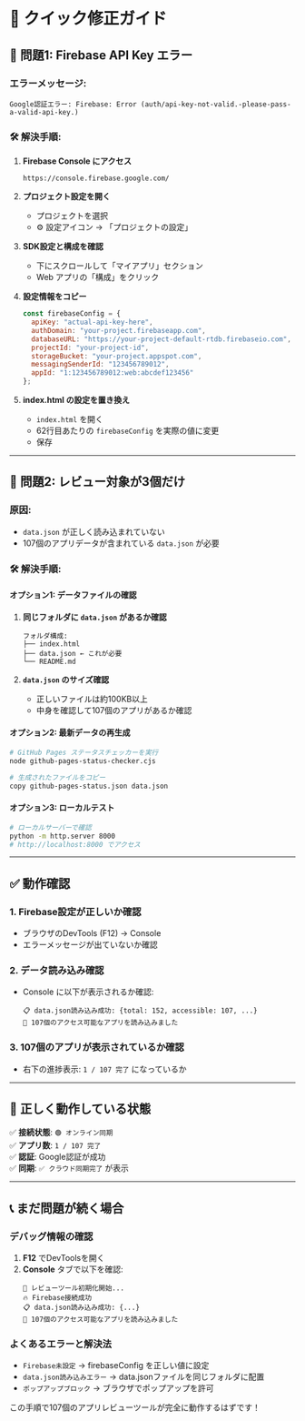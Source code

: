 # 🔧 クイック修正ガイド

## 🚨 問題1: Firebase API Key エラー

### エラーメッセージ:
```
Google認証エラー: Firebase: Error (auth/api-key-not-valid.-please-pass-a-valid-api-key.)
```

### 🛠️ 解決手順:

1. **Firebase Console にアクセス**
   ```
   https://console.firebase.google.com/
   ```

2. **プロジェクト設定を開く**
   - プロジェクトを選択
   - ⚙️ 設定アイコン → 「プロジェクトの設定」

3. **SDK設定と構成を確認**
   - 下にスクロールして「マイアプリ」セクション
   - Web アプリの「構成」をクリック

4. **設定情報をコピー**
   ```javascript
   const firebaseConfig = {
     apiKey: "actual-api-key-here",
     authDomain: "your-project.firebaseapp.com",
     databaseURL: "https://your-project-default-rtdb.firebaseio.com",
     projectId: "your-project-id",
     storageBucket: "your-project.appspot.com", 
     messagingSenderId: "123456789012",
     appId: "1:123456789012:web:abcdef123456"
   };
   ```

5. **index.html の設定を置き換え**
   - `index.html` を開く
   - 62行目あたりの `firebaseConfig` を実際の値に変更
   - 保存

---

## 📱 問題2: レビュー対象が3個だけ

### 原因:
- `data.json` が正しく読み込まれていない
- 107個のアプリデータが含まれている `data.json` が必要

### 🛠️ 解決手順:

#### オプション1: データファイルの確認
1. **同じフォルダに `data.json` があるか確認**
   ```
   フォルダ構成:
   ├── index.html
   ├── data.json ← これが必要
   └── README.md
   ```

2. **`data.json` のサイズ確認**
   - 正しいファイルは約100KB以上
   - 中身を確認して107個のアプリがあるか確認

#### オプション2: 最新データの再生成
```bash
# GitHub Pages ステータスチェッカーを実行
node github-pages-status-checker.cjs

# 生成されたファイルをコピー
copy github-pages-status.json data.json
```

#### オプション3: ローカルテスト
```bash
# ローカルサーバーで確認
python -m http.server 8000
# http://localhost:8000 でアクセス
```

---

## ✅ 動作確認

### 1. Firebase設定が正しいか確認
- ブラウザのDevTools (F12) → Console
- エラーメッセージが出ていないか確認

### 2. データ読み込み確認
- Console に以下が表示されるか確認:
  ```
  📋 data.json読み込み成功: {total: 152, accessible: 107, ...}
  📱 107個のアクセス可能なアプリを読み込みました
  ```

### 3. 107個のアプリが表示されているか確認
- 右下の進捗表示: `1 / 107 完了` になっているか

---

## 🎯 正しく動作している状態

✅ **接続状態**: `🟢 オンライン同期`  
✅ **アプリ数**: `1 / 107 完了`  
✅ **認証**: Google認証が成功  
✅ **同期**: `✅ クラウド同期完了` が表示

---

## 📞 まだ問題が続く場合

### デバッグ情報の確認
1. **F12** でDevToolsを開く
2. **Console** タブで以下を確認:
   ```
   🚀 レビューツール初期化開始...
   🔥 Firebase接続成功
   📋 data.json読み込み成功: {...}
   📱 107個のアクセス可能なアプリを読み込みました
   ```

### よくあるエラーと解決法
- `Firebase未設定` → firebaseConfig を正しい値に設定
- `data.json読み込みエラー` → data.jsonファイルを同じフォルダに配置
- `ポップアップブロック` → ブラウザでポップアップを許可

この手順で107個のアプリレビューツールが完全に動作するはずです！